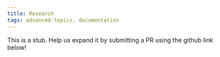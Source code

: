 ```yaml
---
title: Research
tags: advanced-topics, documentation
---
```


This is a stub. Help us expand it by submitting a PR using the github link below!
